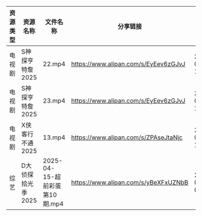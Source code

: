 | 资源类型 | 资源名称        | 文件名称                    | 分享链接                                 | 更新时间                |
| ---- | ----------- | ----------------------- | ------------------------------------ | ------------------- |
| 电视剧  | S神探亨特詹2025  | 22.mp4                  | https://www.alipan.com/s/EyEev6zGJvJ | 2025-04-16 18:05:57 |
| 电视剧  | S神探亨特詹2025  | 23.mp4                  | https://www.alipan.com/s/EyEev6zGJvJ | 2025-04-16 18:05:57 |
| 电视剧  | X侠客行不通2025  | 13.mp4                  | https://www.alipan.com/s/ZPAseJtaNjc | 2025-04-16 18:06:07 |
| 综艺   | D大侦探拾光季2025 | 2025-04-15-超前彩蛋第10期.mp4 | https://www.alipan.com/s/yBeXFxUZNbB | 2025-04-16 00:06:32 |
